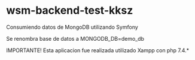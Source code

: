 # wsm-backend-test-kksz
Consumiendo datos de MongoDB utilizando Symfony

Se renombra base de datos a MONGODB_DB=demo_db

IMPORTANTE! Esta aplicacion fue realizada utilizado Xampp con php 7.4.*

